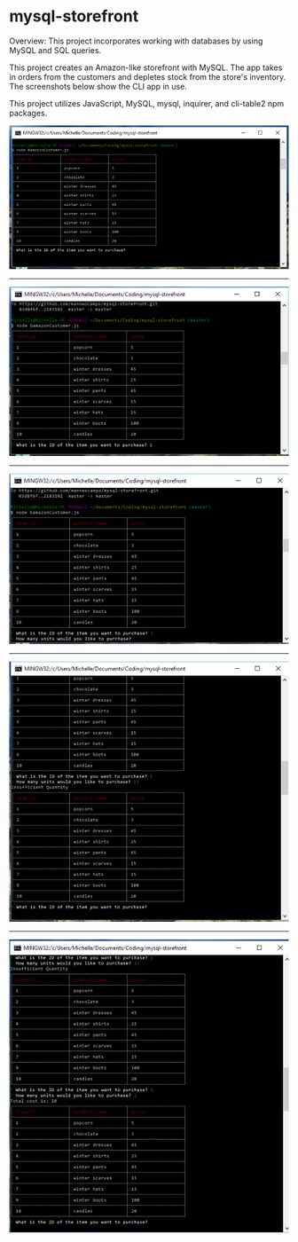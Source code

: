 # mysql-storefront
Overview: 
This project incorporates working with databases by using MySQL and SQL queries. 

This project creates an Amazon-like storefront with MySQL. The app takes in orders from the customers and depletes stock from the store's inventory. The screenshots below show the CLI app in use. 

This project utilizes JavaScript, MySQL, mysql, inquirer, and cli-table2 npm packages. 

![screenshot](./screenshot1.png)
***
![screenshot](./screenshot2.png)
***
![screenshot](./screenshot3.png)
***
![screenshot](./screenshot4.png)
***
![screenshot](./screenshot5.png)

